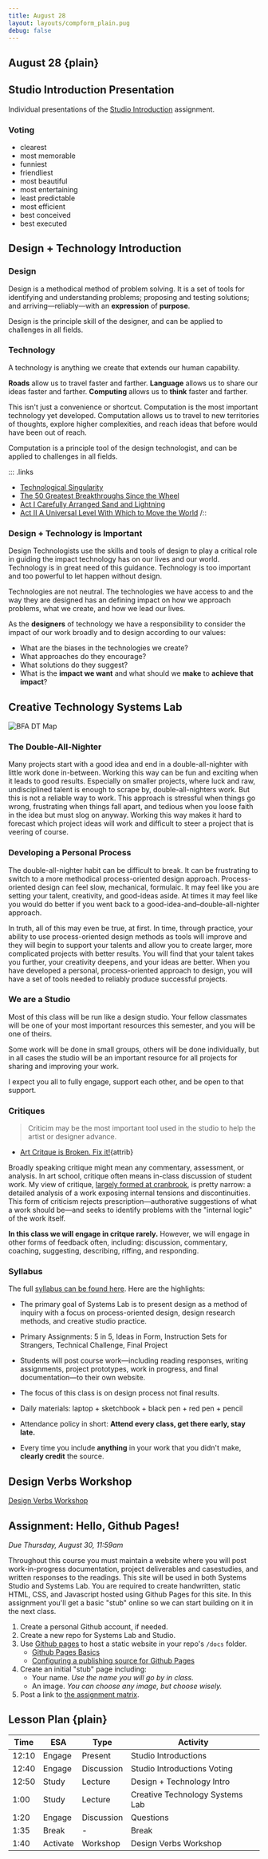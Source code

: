 ```yaml
---
title: August 28
layout: layouts/compform_plain.pug
debug: false
---
```


## August 28 {plain}

## Studio Introduction Presentation

Individual presentations of the [Studio Introduction](../assignment_introduction.html) assignment.

### Voting
- clearest
- most memorable
- funniest
- friendliest
- most beautiful
- most entertaining
- least predictable
- most efficient
- best conceived
- best executed


## Design + Technology Introduction

### Design

Design is a methodical method of problem solving. It is a set of tools for identifying and understanding problems; proposing and testing solutions; and arriving—reliably—with an **expression** of **purpose**.

Design is the principle skill of the designer, and can be applied to challenges in all fields.

### Technology

A technology is anything we create that extends our human capability. 

**Roads** allow us to travel faster and farther.
**Language** allows us to share our ideas faster and farther.
**Computing** allows us to **think** faster and farther. 

This isn't just a convenience or shortcut. Computation is the most important technology yet developed. Computation allows us to travel to new territories of thoughts, explore higher complexities, and reach ideas that before would have been out of reach.

Computation is a principle tool of the design technologist, and can be applied to challenges in all fields.

::: .links
- [Technological Singularity](https://en.wikipedia.org/wiki/Technological_singularity)
- [The 50 Greatest Breakthroughs Since the Wheel](https://www.theatlantic.com/magazine/archive/2013/11/innovations-list/309536/)
- [Act I Carefully Arranged Sand and Lightning](https://docs.google.com/a/newschool.edu/presentation/d/1JhBhWI8IHTgY59WDwSWg-M0PJtsKe5YRz21G61lI1E4/present?usp=sharing)
- [Act II A Universal Level With Which to Move the World](https://docs.google.com/presentation/d/1JhBhWI8IHTgY59WDwSWg-M0PJtsKe5YRz21G61lI1E4/present?slide=id.g25052fa3b5_5_8)
/::

### Design + Technology is Important

Design Technologists use the skills and tools of design to play a critical role in guiding the impact technology has on our lives and our world. Technology is in great need of this guidance. Technology is too important and too powerful to let happen without design.

Technologies are not neutral. The technologies we have access to and the way they are designed has an defining impact on how we approach problems, what we create, and how we lead our lives.

As the **designers** of technology we have a responsibility to consider the impact of our work broadly and to design according to our values:

- What are the biases in the technologies we create?
- What approaches do they encourage?
- What solutions do they suggest?
- What is the **impact we want** and what should we **make** to **achieve that impact**?


## Creative Technology Systems Lab

![BFA DT Map](images/bfadt_map.png)

### The Double-All-Nighter
Many projects start with a good idea and end in a double-all-nighter with little work done in-between. Working this way can be fun and exciting when it leads to good results. Especially on smaller projects, where luck and raw, undisciplined talent is enough to scrape by, double-all-nighters work. But this is not a reliable way to work. This approach is stressful when things go wrong, frustrating when things fall apart, and tedious when you loose faith in the idea but must slog on anyway. Working this way makes it hard to forecast which project ideas will work and difficult to steer a project that is veering of course.

### Developing a Personal Process
The double-all-nighter habit can be difficult to break. It can be frustrating to switch to a more methodical process-oriented design approach. Process-oriented design can feel slow, mechanical, formulaic. It may feel like you are setting your talent, creativity, and good-ideas aside. At times it may feel like you would do better if you went back to a good-idea-and–double-all-nighter approach.

 In truth, all of this may even be true, at first. In time, through practice, your ability to use process-oriented design methods as tools will improve and they will begin to support your talents and allow you to create larger, more complicated projects with better results. You will find that your talent takes you further, your creativity deepens, and your ideas are better. When you have developed a personal, process-oriented approach to design, you will have a set of tools needed to reliably produce successful projects.


### We are a Studio
Most of this class will be run like a design studio. Your fellow classmates will be one of your most important resources this semester, and you will be one of theirs.

Some work will be done in small groups, others will be done individually, but in all cases the studio will be an important resource for all projects for sharing and improving your work.

I expect you all to fully engage, support each other, and be open to that support.

### Critiques

> Criticim may be the most important tool used in the studio to help the artist or designer advance.
- [Art Critque is Broken. Fix it!](https://www.youtube.com/watch?v=ABLp9jAn5Gc){attrib}

Broadly speaking critique might mean any commentary, assessment, or analysis. In art school, critique often means in-class discussion of student work. My view of critique, [largely formed at cranbrook](https://www.youtube.com/watch?v=ABLp9jAn5Gc), is pretty narrow: a detailed analysis of a work exposing internal tensions and discontinuities. This form of criticism rejects prescription—authorative suggestions of what a work should be—and seeks to identify problems with the "internal logic" of the work itself.

**In this class we will engage in critque rarely.** However, we will engage in other forms of feedback often, including: discussion, commentary, coaching, suggesting, describing, riffing, and responding.






### Syllabus

The full [syllabus can be found here](../syllabus.html). Here are the highlights:

- The primary goal of Systems Lab is to present design as a method of inquiry with a focus on process-oriented design, design research methods, and creative studio practice.

- Primary Assignments: 5 in 5, Ideas in Form, Instruction Sets for Strangers, Technical Challenge, Final Project

- Students will post course work—including reading responses, writing assignments, project prototypes, work in progress, and final documentation—to their own website.

- The focus of this class is on design process not final results.

- Daily materials: laptop + sketchbook + black pen + red pen + pencil

- Attendance policy in short: **Attend every class, get there early, stay late.**

- Every time you include **anything** in your work that you didn't make, **clearly credit** the source.

## Design Verbs Workshop

[Design Verbs Workshop](aug_28_verbs_workshop.html)


## Assignment: Hello, Github Pages!

*Due Thursday, August 30, 11:59am*

Throughout this course you must maintain a website where you will post work-in-progress documentation, project deliverables and casestudies, and written responses to the readings. This site will be used in both Systems Studio and Systems Lab. You are required to create handwritten, static HTML, CSS, and Javascript hosted using Github Pages for this site. In this assignment you'll get a basic "stub" online so we can start building on it in the next class.

1. Create a personal Github account, if needed.
2. Create a new repo for Systems Lab and Studio.
3. Use [Github pages](https://help.github.com/categories/github-pages-basics/) to host a static website in your repo's `/docs` folder.
    - [Github Pages Basics](https://help.github.com/categories/github-pages-basics/)
    - [Configuring a publishing source for Github Pages](https://help.github.com/articles/configuring-a-publishing-source-for-github-pages/)
4. Create an initial "stub" page including:
    - Your name. *Use the name you will go by in class.*
    - An image. *You can choose any image, but choose wisely.*
5. Post a link to [the assignment matrix](https://docs.google.com/spreadsheets/d/1OVtofA8TV2qSv_RnN7W7BAem_cFSkqaAivjmNusbYWU/edit?usp=sharing).



## Lesson Plan {plain}

| Time  | ESA      | Type       | Activity                        |
| ----- | -------- | ---------- | ------------------------------- |
| 12:10 | Engage   | Present    | Studio Introductions            |
| 12:40 | Engage   | Discussion | Studio Introductions Voting     |
| 12:50 | Study    | Lecture    | Design + Technology Intro       |
| 1:00  | Study    | Lecture    | Creative Technology Systems Lab |
| 1:20  | Engage   | Discussion | Questions                       |
| 1:35  | Break    | -          | Break                           |
| 1:40  | Activate | Workshop   | Design Verbs Workshop           |



